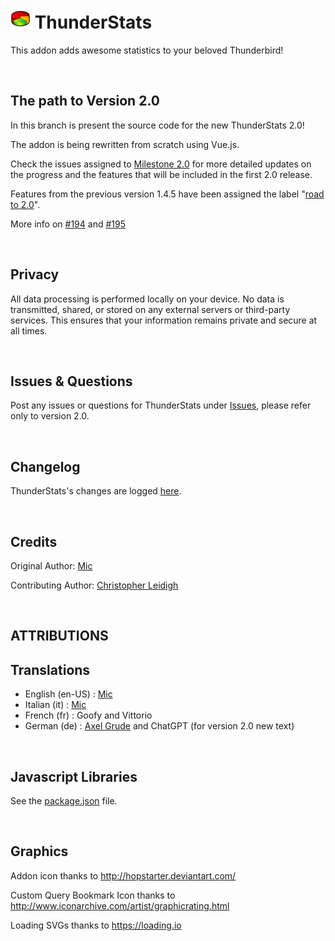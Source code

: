 # ![ThunderStats icon](public/images/mzts-icon-32px.png "ThunderStats")  ThunderStats

This addon adds awesome statistics to your beloved Thunderbird!


<br>


## The path to Version 2.0
In this branch is present the source code for the new ThunderStats 2.0!

The addon is being rewritten from scratch using Vue.js.

Check the issues assigned to [Milestone 2.0](https://github.com/micz/ThunderStats/milestone/2) for more detailed updates on the progress and the features that will be included in the first 2.0 release.

Features from the previous version 1.4.5 have been assigned the label "[road to 2.0](https://github.com/micz/ThunderStats/labels/road%20to%202.0)".

More info on [#194](https://github.com/micz/ThunderStats/issues/194) and [#195](https://github.com/micz/ThunderStats/issues/195)

<br>

## Privacy
All data processing is performed locally on your device. No data is transmitted, shared, or stored on any external servers or third-party services.
This ensures that your information remains private and secure at all times.

<br>

## Issues & Questions
Post any issues or questions for ThunderStats under [Issues](https://github.com/micz/ThunderStats/issues), please refer only to version 2.0.

<br>


## Changelog
ThunderStats's changes are logged [here](CHANGELOG.md).


<br>

## Credits
Original Author: [Mic](https://addons.thunderbird.net/thunderbird/user/Micz/)

Contributing Author: [Christopher Leidigh](https://addons.thunderbird.net/thunderbird/user/cleidigh/)

<br>

## ATTRIBUTIONS

## Translations
- English (en-US)	: [Mic](https://addons.thunderbird.net/thunderbird/user/Micz/)
- Italian (it)		: [Mic](https://addons.thunderbird.net/thunderbird/user/Micz/)
- French (fr)		: Goofy and Vittorio
- German (de)		: [Axel Grude](https://addons.thunderbird.net/thunderbird/user/realraven/) and ChatGPT (for version 2.0 new text)

<br>

## Javascript Libraries
See the [package.json](/package.json) file.

<br>

## Graphics
Addon icon thanks to http://hopstarter.deviantart.com/

Custom Query Bookmark Icon thanks to http://www.iconarchive.com/artist/graphicrating.html

Loading SVGs thanks to https://loading.io
